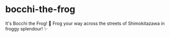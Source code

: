 # bocchi-the-frog
It's Bocchi the Frog!  🐸 Frog your way across the streets of Shimokitazawa in froggy splendour! ✨
